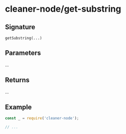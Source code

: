 # cleaner-node/get-substring

## Signature

`getSubstring(...)`

## Parameters

...

## Returns

...

## Example

```javascript
const _ = require('cleaner-node');

// ...
```

